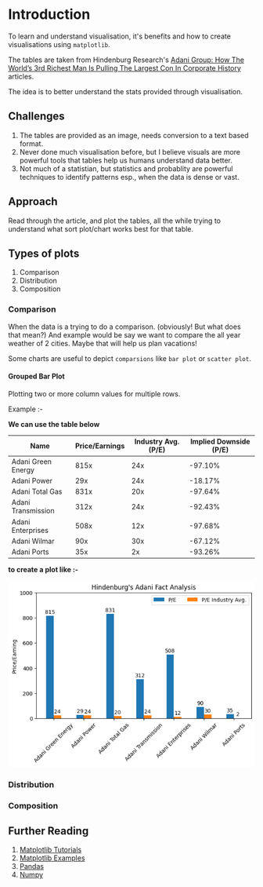# Introduction
To learn and understand visualisation, it's benefits and how to create visualisations using `matplotlib`.

The tables are taken from Hindenburg Research's [Adani Group: How The World’s 3rd Richest Man Is Pulling The Largest Con In Corporate History](https://hindenburgresearch.com/adani/) articles.

The idea is to better understand the stats provided through visualisation.

## Challenges
1. The tables are provided as an image, needs conversion to a text based format.
2. Never done much visualisation before, but I believe visuals are more powerful tools that tables help us humans understand data better.
3. Not much of a statistian, but statistics and probablity are powerful techniques to identify patterns esp., when the data is dense or vast.

## Approach
Read through the article, and plot the tables, all the while trying to understand what sort plot/chart works best for that table.


## Types of plots
1. Comparison
2. Distribution
3. Composition

### Comparison
When the data is a trying to do a comparison. (obviously! But what does that mean?)
And example would be say we want to compare the all year weather of 2 cities. Maybe that will help us plan vacations!

Some charts are useful to depict `comparsions` like `bar plot` or `scatter plot`.

#### Grouped Bar Plot
Plotting two or more column values for multiple rows.

Example :-

**We can use the table below**

| Name | Price/Earnings | Industry Avg. (P/E) | Implied Downside (P/E) |
|---|---|---|---|
| Adani Green Energy | 815x | 24x | -97.10% |
| Adani Power | 29x | 24x | -18.17% | 3.9x |
| Adani Total Gas | 831x | 20x | -97.64% |
| Adani Transmission | 312x | 24x | -92.43% |
| Adani Enterprises | 508x | 12x | -97.68% |
| Adani Wilmar | 90x | 30x | -67.12% |
| Adani Ports | 35x | 2x | -93.26% |

**to create a plot like :-**

![PE ratio group bar plot](./out/fact_analysis.png)


### Distribution

### Composition

## Further Reading
1. [Matplotlib Tutorials](https://matplotlib.org/stable/tutorials/index.html)
2. [Matplotlib Examples](https://matplotlib.org/stable/gallery/index.html)
3. [Pandas](https://pandas.pydata.org/docs/user_guide/10min.html)
4. [Numpy](https://numpy.org/)


